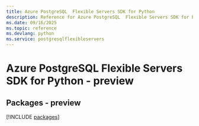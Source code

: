```yaml
---
title: Azure PostgreSQL  Flexible Servers SDK for Python
description: Reference for Azure PostgreSQL  Flexible Servers SDK for Python
ms.date: 09/16/2025
ms.topic: reference
ms.devlang: python
ms.service: postgresqlflexibleservers
---
```

# Azure PostgreSQL  Flexible Servers SDK for Python - preview
## Packages - preview
[!INCLUDE [packages](postgresql--flexible-servers-index.md)]